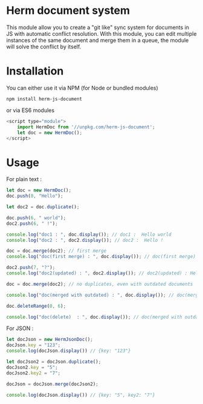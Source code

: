# Herm document system

This module allow you to create a "git like" sync system for documents in JS with automatic conflict resolution. With this module, you can edit multiple instances of the same document and merge them in a queue, the module will solve the conflict by itself.

# Installation

You can either use it via NPM (for Node or bundled modules)

```
npm install herm-js-document
```

or via ES6 modules

```js
<script type="module">
    import HermDoc from '//unpkg.com/herm-js-document';
    let doc = new HermDoc();
</script>
```

# Usage

For plain text :

```js
let doc = new HermDoc();
doc.push(0, "Hello");

let doc2 = doc.duplicate();

doc.push(6, " world");
doc2.push(6, " !");

console.log("doc1 : ", doc.display()); // doc1 :  Hello world
console.log("doc2 : ", doc2.display()); // doc2 :  Hello !

doc = doc.merge(doc2); // first merge 
console.log("doc(first merge) : ", doc.display()); // doc(first merge) :  Hello world !

doc2.push(7, "?");
console.log("doc2(updated) : ", doc2.display()); // doc2(updated) : Hello ?!

doc = doc.merge(doc2); // no duplicates, even with outdated documents

console.log("doc(merged with outdated) : ", doc.display()); // doc(merged with outdated) :  Hello world ?!

doc.deleteRange(0, 6);

console.log("doc(delete)  : ", doc.display()); // doc(merged with outdated) : world ?!
```

For JSON : 

```js
let docJson = new HermJsonDoc();
docJson.key = "123";
console.log(docJson.display()) // {key: "123"}

let docJson2 = docJson.duplicate();
docJson2.key = "5";
docJson2.key2 = "7";

docJson = docJson.merge(docJson2);

console.log(docJson.display()) // {key: "5", key2: "7"}
```